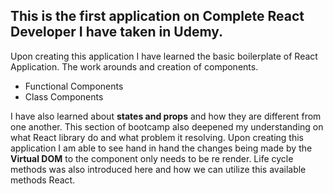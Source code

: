 ## This is the first application on Complete React Developer I have taken in Udemy.
Upon creating this application I have learned the basic boilerplate of React Application. The work arounds and creation of components. 
* Functional Components
* Class Components

I have also learned about **states and props** and how they are different from one another. This section of bootcamp also deepened my understanding on what React library do and what problem it resolving. Upon creating this application I am able to see hand in hand the changes being made by the **Virtual DOM** to the component only needs to be re render. Life cycle methods was also introduced here and how we can utilize this available methods React.
